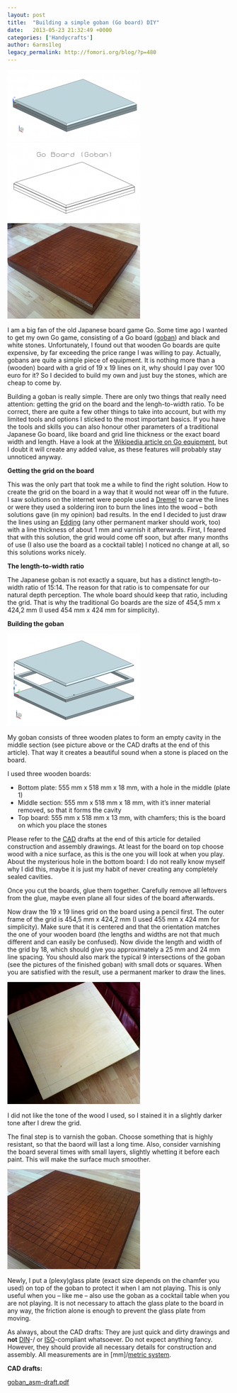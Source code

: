```yaml
---
layout: post
title:  "Building a simple goban (Go board) DIY"
date:   2013-05-23 21:32:49 +0000
categories: ['Handycrafts']
author: 6arms1leg
legacy_permalink: http://fomori.org/blog/?p=480
---
```



[![goban_asm-w](/assets/images/goban_asm-w-300x162.png "goban_asm-w")](http://fomori.org/blog/wp-content/uploads/2013/05/goban_asm-w.png)[![goban_asm-draft](/assets/images/goban_asm-draft-300x178.png "goban_asm-draft")](http://fomori.org/blog/wp-content/uploads/2013/05/goban_asm-draft.png)[![goban-finished1](/assets/images/goban-finished1-300x215.jpg "goban-finished1")](http://fomori.org/blog/wp-content/uploads/2013/05/goban-finished1.jpg)

I am a big fan of the old Japanese board game Go. Some time ago I wanted to get my own Go game, consisting of a Go board ([goban](https://en.wikipedia.org/wiki/Go_equipment#Board "en.wikipedia.org - goban")) and black and white stones. Unfortunately, I found out that wooden Go boards are quite expensive, by far exceeding the price range I was willing to pay. Actually, gobans are quite a simple piece of equipment. It is nothing more than a (wooden) board with a grid of 19 x 19 lines on it, why should I pay over 100 euro for it? So I decided to build my own and just buy the stones, which are cheap to come by.

Building a goban is really simple. There are only two things that really need attention: getting the grid on the board and the lengh-to-width ratio. To be correct, there are quite a few other things to take into account, but with my limited tools and options I sticked to the most important basics. If you have the tools and skills you can also honour other parameters of a traditional Japanese Go board, like board and grid line thickness or the exact board width and length. Have a look at the [Wikipedia article on Go equipment](https://en.wikipedia.org/wiki/Go_equipment#Board "en.wikipedia.org - Go equipment"), but I doubt it will create any added value, as these features will probably stay unnoticed anyway.

**Getting the grid on the board**

This was the only part that took me a while to find the right solution. How to create the grid on the board in a way that it would not wear off in the future. I saw solutions on the internet were people used a [Dremel](https://en.wikipedia.org/wiki/Dremel "en.wikipedia.org - Dremel") to carve the lines or were they used a soldering iron to burn the lines into the wood – both solutions gave (in my opinion) bad results. In the end I decided to just draw the lines using an [Edding](https://en.wikipedia.org/wiki/Edding "en.wikipedia.org - Edding") (any other permanent marker should work, too) with a line thickness of about 1 mm and varnish it afterwards. First, I feared that with this solution, the grid would come off soon, but after many months of use (I also use the board as a cocktail table) I noticed no change at all, so this solutions works nicely.

**The length-to-width ratio**

The Japanese goban is not exactly a square, but has a distinct length-to-width ratio of 15:14. The reason for that ratio is to compensate for our natural depth perception. The whole board should keep that ratio, including the grid. That is why the traditional Go boards are the size of 454,5 mm x 424,2 mm (I used 454 mm x 424 mm for simplicity).

**Building the goban**

[![goban_asm-explosion-w](/assets/images/goban_asm-explosion-w-300x208.png "goban_asm-explosion-w")](http://fomori.org/blog/wp-content/uploads/2013/05/goban_asm-explosion-w.png)

My goban consists of three wooden plates to form an empty cavity in the middle section (see picture above or the CAD drafts at the end of this article). That way it creates a beautiful sound when a stone is placed on the board.

I used three wooden boards:

* Bottom plate: 555 mm x 518 mm x 18 mm, with a hole in the middle (plate 1)
* Middle section: 555 mm x 518 mm x 18 mm, with it’s inner material removed, so that it forms the cavity
* Top board: 555 mm x 518 mm x 13 mm, with chamfers; this is the board on which you place the stones

Please refer to the [CAD](https://en.wikipedia.org/wiki/Computer-aided_design "wikipedia.org - CAD") drafts at the end of this article for detailed construction and assembly drawings. At least for the board on top choose wood with a nice surface, as this is the one you will look at when you play. About the mysterious hole in the bottom board: I do not really know myself why I did this, maybe it is just my habit of never creating any completely sealed cavities.

Once you cut the boards, glue them together. Carefully remove all leftovers from the glue, maybe even plane all four sides of the board afterwards.

Now draw the 19 x 19 lines grid on the board using a pencil first. The outer frame of the grid is 454,5 mm x 424,2 mm (I used 455 mm x 424 mm for simplicity). Make sure that it is centered and that the orientation matches the one of your wooden board (the lengths and widths are not that much different and can easily be confused). Now divide the length and width of the grid by 18, which should give you approximately a 25 mm and 24 mm line spacing. You should also mark the typical 9 intersections of the goban (see the pictures of the finished goban) with small dots or squares. When you are satisfied with the result, use a permanent marker to draw the lines.

[![goban-middle_section](/assets/images/goban-middle_section-300x275.jpg "goban-middle_section")](http://fomori.org/blog/wp-content/uploads/2013/05/goban-middle_section.jpg)

I did not like the tone of the wood I used, so I stained it in a slightly darker tone after I drew the grid.

The final step is to varnish the goban. Choose something that is highly resistant, so that the baord will last a long time. Also, consider varnishing the board several times with small layers, slightly whetting it before each paint. This will make the surface much smoother.

[![goban-finished2](/assets/images/goban-finished2-300x225.jpg "goban-finished2")](http://fomori.org/blog/wp-content/uploads/2013/05/goban-finished2.jpg)

Newly, I put a (plexy)glass plate (exact size depends on the chamfer you used) on top of the goban to protect it when I am not playing. This is only useful when you – like me – also use the goban as a cocktail table when you are not playing. It is not necessary to attach the glass plate to the board in any way, the friction alone is enough to prevent the glass plate from moving.

As always, about the CAD drafts: They are just quick and dirty drawings and **not** [DIN](https://en.wikipedia.org/wiki/Deutsches_Institut_f%C3%BCr_Normung "en.wikipedia.org - Deutsches Institut für Normung")-/ or [ISO](https://en.wikipedia.org/wiki/Iso "en.wikipedia.org - International Organization for Standardization")-compliant whatsoever. Do not expect anything fancy. However, they should provide all necessary details for construction and assembly. All measurements are in [mm]/[metric system](http://en.wikipedia.org/wiki/Metric_system "en.wikipedia.org - Metric system").

**CAD drafts:**

[goban\_asm-draft.pdf](http://fomori.org/blog/wp-content/uploads/2013/05/goban_asm-draft.pdf)

 

  

	